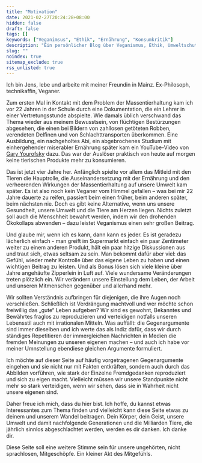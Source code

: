 ```yaml
---
title: "Motivation"
date: 2021-02-27T20:24:28+08:00
hidden: false
draft: false
tags: []
keywords: ["Veganimsus", "Ethik", "Ernährung", "Konsumkritik"]
description: "Ein persönlicher Blog über Veganismus, Ethik, Umweltschutz und Konsumkritik. Etwas Tech findet sich vielleicht auch."
slug: ""
noindex: true
sitemap_exclude: true
rss_unlisted: true
---
```

Ich bin Jens, lebe und arbeite mit meiner Freundin in Mainz. Ex-Philosoph, technikaffin, Veganer.

Zum ersten Mal in Kontakt mit dem Problem der Massentierhaltung kam ich vor 22 Jahren in der Schule durch eine Dokumentation, die ein Lehrer in einer Vertretungsstunde abspielte. Wie damals üblich verschwand das Thema wieder aus meinem Bewusstsein, von flüchtigen Bestürzungen abgesehen, die einen bei Bildern von zahllosen getöteten Robben, verendeten Delfinen und von Schlachttransporten überkommen. Eine Ausbildung, ein nachgeholtes Abi, ein abgebrochenes Studium mit einhergehender miserabler Ernährung später kam ein YouTube-Video von [Gary Yourofsky](https://m.youtube.com/channel/UCLW0TEV3YEt-J56pYZm-TgA) dazu. Das war der Auslöser praktisch von heute auf morgen keine tierischen Produkte mehr zu konsumieren.

Das ist jetzt vier Jahre her. Anfänglich spielte vor allem das Mitleid mit den Tieren die Hauptrolle, die Auseinandersetzung mit der Ernährung und den verheerenden Wirkungen der Massentierhaltung auf unsere Umwelt kam später. Es ist also noch kein Veganer vom Himmel gefallen – was bei mir 22 Jahre dauerte zu reifen, passiert beim einen früher, beim anderen später, beim nächsten nie. Doch es gibt keine Alternative, wenn uns unsere Gesundheit, unsere Umwelt und die Tiere am Herzen liegen. Nichts zuletzt soll auch die Menschheit bewahrt werden, indem wir den drohenden Ökokollaps abwenden – dazu leistet Veganismus einen sehr großen Beitrag.

Und glaube mir, wenn ich es kann, dann kann es jeder. Es ist geradezu lächerlich einfach - man greift im Supermarkt einfach ein paar Zentimeter weiter zu einem anderen Produkt, hält ein paar hitzige Diskussionen aus und traut sich, etwas seltsam zu sein. Man bekommt dafür aber viel: das Gefühl, wieder mehr Kontrolle über das eigene Leben zu haben und einen wichtigen Beitrag zu leisten. Und als Bonus lösen sich viele kleine über Jahre angehäufte Zipperlein in Luft auf. Viele wundersame Veränderungen treten plötzlich ein. Wir verändern unsere Einstellung dem Leben, der Arbeit und unseren Mitmenschen gegenüber und allerhand mehr.

Wir sollten Verständnis aufbringen für diejenigen, die ihre Augen noch verschließen.
Schließlich ist Verdrängung machtvoll und wer möchte schon freiwillig das „gute“ Leben aufgeben? Wir sind es gewohnt, Bekanntes und Bewährtes fraglos zu reproduzieren und verteidigen notfalls unseren Lebensstil auch mit irrationalen Mitteln. Was auffällt: die Gegenargumente sind immer dieselben und ich werte das als Indiz dafür, dass wir durch ständiges Repetitieren der immergleichen Nachrichten in Medien die fremden Meinungen zu unseren eigenen machen – und auch ich habe vor meiner Umnstellung ebendiese gleichen Argumente formuliert.

Ich möchte auf dieser Seite auf häufig vorgetragenen Gegenargumente eingehen und sie nicht nur mit Fakten entkräften, sondern auch durch das Abbilden vorführen, wie stark der Einzelne Fremdgedanken reproduziert und sich zu eigen macht. Vielleicht müssen wir unsere Standpunkte nicht mehr so stark verteidigen, wenn wir sehen, dass sie in Wahrheit nicht unsere eigenen sind.

Daher freue ich mich, dass du hier bist. Ich hoffe, du kannst etwas Interessantes zum Thema finden und vielleicht kann diese Seite etwas zu deinem und unserem Wandel beitragen. Dein Körper, dein Geist, unsere Umwelt und damit nachfolgende Generationen und die Milliarden Tiere, die jährlich sinnlos abgeschlachtet werden, werden es dir danken. Ich danke dir.

Diese Seite soll eine weitere Stimme sein für unsere ungehörten, nicht sprachlosen, Mitgeschöpfe. Ein kleiner Akt des Mitgefühls.
